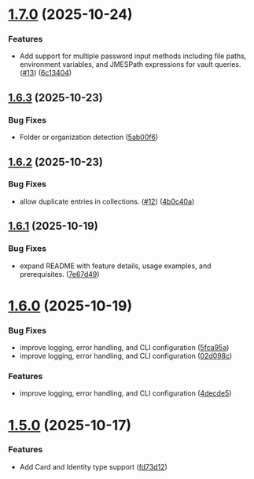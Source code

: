 # [1.7.0](https://github.com/arpanrec/bitwarden-exporter/compare/1.6.3...1.7.0) (2025-10-24)


### Features

* Add support for multiple password input methods including file paths, environment variables, and JMESPath expressions for vault queries. ([#13](https://github.com/arpanrec/bitwarden-exporter/issues/13)) ([6c13404](https://github.com/arpanrec/bitwarden-exporter/commit/6c13404c7243b9719aaa339894c538be41044931))

## [1.6.3](https://github.com/arpanrec/bitwarden-exporter/compare/1.6.2...1.6.3) (2025-10-23)


### Bug Fixes

* Folder or organization detection ([5ab00f6](https://github.com/arpanrec/bitwarden-exporter/commit/5ab00f64aa7ff3e93e1234c0df35cf057550d562))

## [1.6.2](https://github.com/arpanrec/bitwarden-exporter/compare/1.6.1...1.6.2) (2025-10-23)


### Bug Fixes

* allow duplicate entries in collections. ([#12](https://github.com/arpanrec/bitwarden-exporter/issues/12)) ([4b0c40a](https://github.com/arpanrec/bitwarden-exporter/commit/4b0c40a48f77b5ef72023216f9a9ba76b71bf128))

## [1.6.1](https://github.com/arpanrec/bitwarden-exporter/compare/1.6.0...1.6.1) (2025-10-19)


### Bug Fixes

* expand README with feature details, usage examples, and prerequisites. ([7e67d49](https://github.com/arpanrec/bitwarden-exporter/commit/7e67d49c98c823656c8cbd5866492eda14337691))

# [1.6.0](https://github.com/arpanrec/bitwarden-exporter/compare/1.5.0...1.6.0) (2025-10-19)


### Bug Fixes

* improve logging, error handling, and CLI configuration ([5fca95a](https://github.com/arpanrec/bitwarden-exporter/commit/5fca95a912f8d30ed49a7b61b75f270a8fbca7f5))
* improve logging, error handling, and CLI configuration ([02d098c](https://github.com/arpanrec/bitwarden-exporter/commit/02d098c59975aabc0739bee637139c7b9c14485c))


### Features

* improve logging, error handling, and CLI configuration ([4decde5](https://github.com/arpanrec/bitwarden-exporter/commit/4decde534f0ff2130cd39d5e5119de600be27751))

# [1.5.0](https://github.com/arpanrec/bitwarden-exporter/compare/1.4.0...1.5.0) (2025-10-17)


### Features

* Add Card and Identity type support ([fd73d12](https://github.com/arpanrec/bitwarden-exporter/commit/fd73d120af364a827960f3656b1692d7794e9277))
